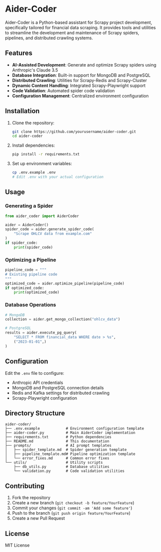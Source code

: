 # Aider-Coder

Aider-Coder is a Python-based assistant for Scrapy project development, specifically tailored for financial data scraping. It provides tools and utilities to streamline the development and maintenance of Scrapy spiders, pipelines, and distributed crawling systems.

## Features

- **AI-Assisted Development**: Generate and optimize Scrapy spiders using Anthropic's Claude 3.5
- **Database Integration**: Built-in support for MongoDB and PostgreSQL
- **Distributed Crawling**: Utilities for Scrapy-Redis and Scrapy-Cluster
- **Dynamic Content Handling**: Integrated Scrapy-Playwright support
- **Code Validation**: Automated spider code validation
- **Configuration Management**: Centralized environment configuration

## Installation

1. Clone the repository:
   ```bash
   git clone https://github.com/yourusername/aider-coder.git
   cd aider-coder
   ```

2. Install dependencies:
   ```bash
   pip install -r requirements.txt
   ```

3. Set up environment variables:
   ```bash
   cp .env.example .env
   # Edit .env with your actual configuration
   ```

## Usage

### Generating a Spider
```python
from aider_coder import AiderCoder

aider = AiderCoder()
spider_code = aider.generate_spider_code(
    "Scrape OHLCV data from example.com"
)
if spider_code:
    print(spider_code)
```

### Optimizing a Pipeline
```python
pipeline_code = """
# Existing pipeline code
"""
optimized_code = aider.optimize_pipeline(pipeline_code)
if optimized_code:
    print(optimized_code)
```

### Database Operations
```python
# MongoDB
collection = aider.get_mongo_collection("ohlcv_data")

# PostgreSQL
results = aider.execute_pg_query(
    "SELECT * FROM financial_data WHERE date > %s",
    ("2023-01-01",)
)
```

## Configuration

Edit the `.env` file to configure:

- Anthropic API credentials
- MongoDB and PostgreSQL connection details
- Redis and Kafka settings for distributed crawling
- Scrapy-Playwright configuration

## Directory Structure

```
aider-coder/
├── .env.example            # Environment configuration template
├── aider-coder.py          # Main AiderCoder implementation
├── requirements.txt        # Python dependencies
├── README.md               # This documentation
├── prompts/                # AI prompt templates
│   ├── spider_template.md  # Spider generation template
│   ├── pipeline_template.md# Pipeline optimization template
│   └── error_fixes.md      # Common error fixes
└── utils/                  # Utility scripts
    ├── db_utils.py         # Database utilities
    └── validation.py       # Code validation utilities
```

## Contributing

1. Fork the repository
2. Create a new branch (`git checkout -b feature/YourFeature`)
3. Commit your changes (`git commit -am 'Add some feature'`)
4. Push to the branch (`git push origin feature/YourFeature`)
5. Create a new Pull Request

## License

MIT License
